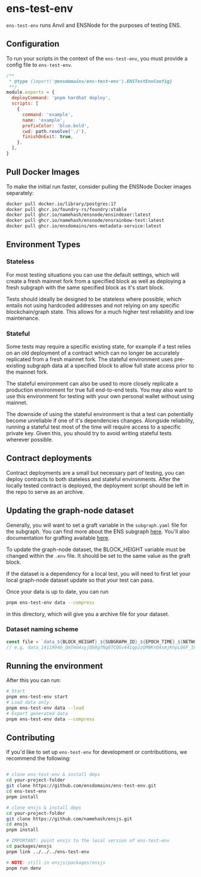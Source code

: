 # ens-test-env

`ens-test-env` runs Anvil and ENSNode for the purposes of testing ENS.

## Configuration

To run your scripts in the context of the `ens-test-env`, you must provide a config file to `ens-test-env`.

```js
/**
 * @type {import('@ensdomains/ens-test-env').ENSTestEnvConfig}
 **/
module.exports = {
  deployCommand: 'pnpm hardhat deploy',
  scripts: [
    {
      command: 'example',
      name: 'example',
      prefixColor: 'blue.bold',
      cwd: path.resolve('./'),
      finishOnExit: true,
    },
  ],
}
```

## Pull Docker Images

To make the initial run faster, consider pulling the ENSNode Docker images separately:

```bash
docker pull docker.io/library/postgres:17
docker pull ghcr.io/foundry-rs/foundry:stable
docker pull ghcr.io/namehash/ensnode/ensindexer:latest
docker pull ghcr.io/namehash/ensnode/ensrainbow-test:latest
docker pull ghcr.io/ensdomains/ens-metadata-service:latest
```

## Environment Types

### Stateless

For most testing situations you can use the default settings, which will create a fresh mainnet fork from a specified block as well as deploying a fresh subgraph with the same specified block as it's start block.

Tests should ideally be designed to be stateless where possible, which entails not using hardcoded addresses and not relying on any specific blockchain/graph state. This allows for a much higher test reliability and low maintenance.

### Stateful

Some tests may require a specific existing state, for example if a test relies on an old deployment of a contract which can no longer be accurately replicated from a fresh mainnet fork. The stateful environment uses pre-existing subgraph data at a specified block to allow full state access prior to the mainnet fork.

The stateful environment can also be used to more closely replicate a production environment for true full end-to-end tests. You may also want to use this environment for testing with your own personal wallet without using mainnet.

The downside of using the stateful environment is that a test can potentially become unreliable if one of it's dependencies changes. Alongside reliability, running a stateful test most of the time will require access to a specific private key. Given this, you should try to avoid writing stateful tests wherever possible.

## Contract deployments

Contract deployments are a small but necessary part of testing, you can deploy contracts to
both stateless and stateful environments. After the locally tested contract is deployed, the
deployment script should be left in the repo to serve as an archive.

## Updating the graph-node dataset

Generally, you will want to set a graft variable in the `subgraph.yaml` file for the subgraph. You can find more about the ENS subgraph [here](https://github.com/ensdomains/ens-subgraph). You'll also documentation for grafting available [here](https://thegraph.com/docs/en/developer/create-subgraph-hosted/#grafting-onto-existing-subgraphs).

To update the graph-node dataset, the BLOCK_HEIGHT variable must be changed within the `.env` file. It should be set to the same value as the graft block.

If the dataset is a dependency for a local test, you will need to first let your local graph-node
dataset update so that your test can pass.

Once your data is up to date, you can run

```bash
pnpm ens-test-env data --compress
```

in this directory, which will give you a archive file for your dataset.

### Dataset naming scheme

```js
const file = `data_${BLOCK_HEIGHT}_${SUBGRAPH_ID}_${EPOCH_TIME}_${NETWORK}.archive`
// e.g. data_14119046_QmTmU4syjQb8gfNq8TCQGv441qp2zQMNKnQ4smjKhpLQ6F_1643850493_ropsten.archive.tar.gz
```

## Running the environment

After this you can run:

```bash
# Start
pnpm ens-test-env start
# Load data only
pnpm ens-test-env data --load
# Export generated data
pnpm ens-test-env data --compress
```

## Contributing

If you'd like to set up `ens-test-env` for development or contributitions, we recommend the following:

```bash

# clone ens-test-env & install deps
cd your-project-folder
git clone https://github.com/ensdomains/ens-test-env.git
cd ens-test-env
pnpm install

# clone ensjs & install deps
cd your-project-folder
git clone https://github.com/namehash/ensjs.git
cd ensjs
pnpm install

# IMPORTANT: point ensjs to the local version of ens-test-env
cd packages/ensjs
pnpm link ../../../ens-test-env

# NOTE: still in ensjs/packages/ensjs
pnpm run denv
```
